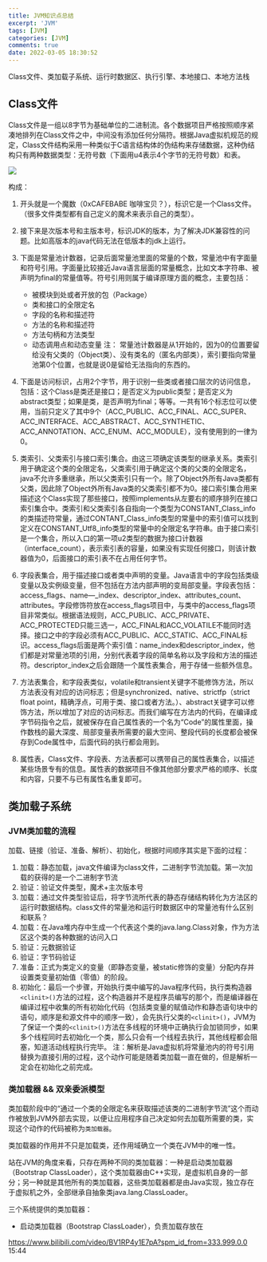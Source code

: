```yaml
---
title: JVM知识点总结
excerpt: 'JVM'
tags: [JVM]
categories: [JVM]
comments: true
date: 2022-03-05 18:30:52
---
```


Class文件、类加载子系统、运行时数据区、执行引擎、本地接口、本地方法栈

## Class文件

Class文件是一组以8字节为基础单位的二进制流。各个数据项目严格按照顺序紧凑地排列在Class文件之中，中间没有添加任何分隔符。根据Java虚拟机规范的规定，Class文件结构采用一种类似于C语言结构体的伪结构来存储数据，这种伪结构只有两种数据类型：无符号数（下面用u4表示4个字节的无符号数）和表。

<img src="Class.png"/>

构成：

1. 开头就是一个魔数（0xCAFEBABE 咖啡宝贝？），标识它是一个Class文件。（很多文件类型都有自己定义的魔术来表示自己的类型）。
2. 接下来是次版本号和主版本号，标识JDK的版本，为了解决JDK兼容性的问题。比如高版本的java代码无法在低版本的jdk上运行。
3. 下面是常量池计数器，记录后面常量池里面的常量的个数，常量池中有字面量和符号引用。字面量比较接近Java语言层面的常量概念，比如文本字符串、被声明为final的常量值等。符号引用则属于编译原理方面的概念，主要包括：
    - 被模块到处或者开放的包（Package）
    - 类和接口的全限定名
    - 字段的名称和描述符
    - 方法的名称和描述符
    - 方法句柄和方法类型
    - 动态调用点和动态变量
注： 常量池计数器是从1开始的，因为0的位置要留给没有父类的（Object类）、没有类名的（匿名内部类），索引要指向常量池第0个位置，也就是说0是留给无法指向的东西的。

4. 下面是访问标识，占用2个字节，用于识别一些类或者接口层次的访问信息，包括：这个Class是类还是接口；是否定义为public类型；是否定义为abstract类型；如果是类，是否声明为final；等等。一共有16个标志位可以使用，当前只定义了其中9个（ACC_PUBLIC、ACC_FINAL、ACC_SUPER、ACC_INTERFACE、ACC_ABSTRACT、ACC_SYNTHETIC、ACC_ANNOTATION、ACC_ENUM、ACC_MODULE），没有使用到的一律为0。
5. 类索引、父类索引与接口索引集合。由这三项确定该类型的继承关系。类索引用于确定这个类的全限定名，父类索引用于确定这个类的父类的全限定名，java不允许多重继承，所以父类索引只有一个。除了Object外所有Java类都有父类，因此除了Object外所有Java类的父类索引都不为0。接口索引集合用来描述这个Class实现了那些接口，按照implements从左要右的顺序排列在接口索引集合中。类索引和父类索引各自指向一个类型为CONSTANT_Class_info的类描述符常量，通过CONTANT_Class_info类型的常量中的索引值可以找到定义在CONSTANT_Utf8_info类型的常量中的全限定名字符串。由于接口索引是一个集合，所以入口的第一项u2类型的数据为接口计数器（interface_count），表示索引表的容量，如果没有实现任何接口，则该计数器值为0，后面接口的索引表不在占用任何字节。
6. 字段表集合，用于描述接口或者类中声明的变量。Java语言中的字段包括类级变量以及实例级变量，但不包括在方法内部声明的变局部变量。字段表包括：access_flags、name—_index、descriptor_index、attributes_count、attributes。字段修饰符放在access_flags项目中，与类中的access_flags项目非常类似。根据语法规则，ACC_PUBLIC、ACC_PRIVATE、ACC_PROTECTED只能三选一，ACC_FINAL和ACC_VOLATILE不能同时选择。接口之中的字段必须有ACC_PUBLIC、ACC_STATIC、ACC_FINAL标识。access_flags后面是两个索引值：name_index和descriptor_index，他们都是对常量池项的引用，分别代表着字段的简单名称以及字段和方法的描述符。descriptor_index之后会跟随一个属性表集合，用于存储一些额外信息。
7. 方法表集合，和字段表类似，volatile和transient关键字不能修饰方法，所以方法表没有对应的访问标志；但是synchronized、native、strictfp（strict float point，精确浮点，可用于类、接口或者方法。）、abstract关键字可以修饰方法，所以增加了对应的访问标志。而我们编写在方法内的代码，在编译成字节码指令之后，就被保存在自己属性表的一个名为“Code”的属性里面，操作数栈的最大深度、局部变量表所需要的最大空间、整段代码的长度都会被保存到Code属性中，后面代码的执行都会用到。
8. 属性表，Class文件、字段表、方法表都可以携带自己的属性表集合，以描述某些场景专有的信息。属性表的数据项目不像其他部分要求严格的顺序、长度和内容，只要不与已有属性名重复即可。

## 类加载子系统

### JVM类加载的流程  

加载、链接（验证、准备、解析）、初始化，根据时间顺序其实是下面的过程：

   1. 加载：静态加载，java文件编译为class文件，二进制字节流加载。第一次加载的获得的是一个二进制字节流
   2. 验证：验证文件类型，魔术+主次版本号
   3. 加载：通过文件类型验证后，将字节流所代表的静态存储结构转化为方法区的运行时数据结构。class文件的常量池和运行时数据区中的常量池有什么区别和联系？
   4. 加载：在Java堆内存中生成一个代表这个类的java.lang.Class对象，作为方法区这个类的各种数据的访问入口
   5. 验证：元数据验证
   6. 验证：字节码验证
   7. 准备：正式为类定义的变量（即静态变量，被static修饰的变量）分配内存并设置类变量初始值（零值）的阶段。
   8. 初始化：最后一个步骤，开始执行类中编写的Java程序代码，执行类构造器`<clinit>()`方法的过程，这个构造器并不是程序员编写的那个，而是编译器在编译过程中收集的所有初始化代码（包括类变量的赋值动作和静态语句块中的语句，顺序是和源文件中的顺序一致），会先执行父类的`<clinit>()`，JVM为了保证一个类的`<clinit>()`方法在多线程的环境中正确执行会加锁同步，如果多个线程同时去初始化一个类，那么只会有一个线程去执行，其他线程都会阻塞，知道活动线程执行完毕。
注：解析是Java虚拟机将常量池内的符号引用替换为直接引用的过程，这个动作可能是随着类加载一直在做的，但是解析一定会在初始化之前完成。

### 类加载器 && 双亲委派模型

类加载阶段中的“通过一个类的全限定名来获取描述该类的二进制字节流”这个而动作被放到JVM外部去实现，以便让应用程序自己决定如何去加载所需要的类，实现这个动作的代码被称为`类加载器`。

类加载器的作用并不只是加载类，还作用域确立一个类在JVM中的唯一性。

站在JVM的角度来看，只存在两种不同的类加载器：一种是启动类加载器（Bootstrap ClassLoader），这个类加载器由C++实现，是虚拟机自身的一部分；另一种就是其他所有的类加载器，这些类加载器都是由Java实现，独立存在于虚拟机之外，全部继承自抽象类java.lang.ClassLoader。

三个系统提供的类加载器：

- 启动类加载器（Bootstrap ClassLoader），负责加载存放在




https://www.bilibili.com/video/BV1RP4y1E7pA?spm_id_from=333.999.0.0  15:44

